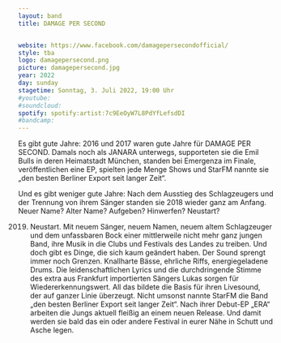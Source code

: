 ```yaml
---
layout: band
title: DAMAGE PER SECOND


website: https://www.facebook.com/damagepersecondofficial/
style: tba
logo: damagepersecond.png
picture: damagepersecond.jpg
year: 2022
day: sunday
stagetime: Sonntag, 3. Juli 2022, 19:00 Uhr
#youtube:
#soundcloud:
spotify: spotify:artist:7c9EeOyW7L8PdYfLefsdDI
#bandcamp:
---
```


Es gibt gute Jahre: 2016 und 2017 waren gute Jahre für DAMAGE PER SECOND. Damals
noch als JANARA unterwegs, supporteten sie die Emil Bulls in deren Heimatstadt
München, standen bei Emergenza im Finale, veröffentlichen eine EP, spielten
jede Menge Shows und StarFM nannte sie „den besten Berliner Export seit langer
Zeit“.

Und es gibt weniger gute Jahre: Nach dem Ausstieg des Schlagzeugers und der
Trennung von ihrem Sänger standen sie 2018 wieder ganz am Anfang. Neuer Name?
Alter Name? Aufgeben? Hinwerfen? Neustart?

2019. Neustart. Mit neuem Sänger, neuem Namen, neuem altem Schlagzeuger und dem
unfassbaren Bock einer mittlerweile nicht mehr ganz jungen Band, ihre Musik in
die Clubs und Festivals des Landes zu treiben. Und doch gibt es Dinge, die sich
kaum geändert haben. Der Sound sprengt immer noch Grenzen. Knallharte Bässe,
ehrliche Riffs, energiegeladene Drums. Die leidenschaftlichen Lyrics und die
durchdringende Stimme des extra aus Frankfurt importierten Sängers Lukas sorgen
für Wiedererkennungswert. All das bildete die Basis für ihren Livesound, der
auf ganzer Linie überzeugt. Nicht umsonst nannte StarFM die Band „den besten
Berliner Export seit langer Zeit“. Nach ihrer Debut-EP „ERA“ arbeiten die Jungs
aktuell fleißig an einem neuen Release. Und damit werden sie bald das ein oder
andere Festival in eurer Nähe in Schutt und Asche legen.
